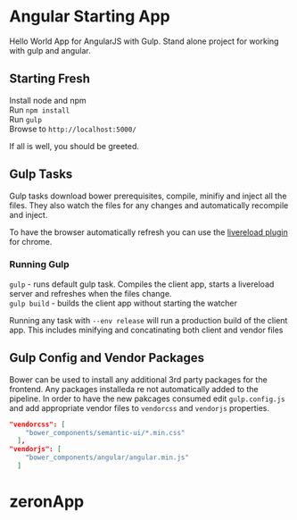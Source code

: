 # Angular Starting App
Hello World App for AngularJS with Gulp. Stand alone project for working with gulp and angular.


## Starting Fresh

Install node and npm  
Run `npm install`  
Run `gulp`  
Browse to `http://localhost:5000/`

If all is well, you should be greeted.  

## Gulp Tasks

Gulp tasks download bower prerequisites, compile, minifiy and inject all the files. They also watch the files for any changes and automatically recompile and inject.  

To have the browser automatically refresh you can use the [livereload plugin](https://chrome.google.com/webstore/detail/livereload/jnihajbhpnppcggbcgedagnkighmdlei?hl=en) for chrome.
### Running Gulp

`gulp` - runs default gulp task. Compiles the client app, starts a livereload server and refreshes when the files change.  
`gulp build` - builds the client app without starting the watcher   

Running any task with `--env release` will run a production build of the client app. This includes minifying and concatinating both client and vendor files

## Gulp Config and Vendor Packages

Bower can be used to install any additional 3rd party packages for the frontend. Any packages installeda re not automatically added to the pipeline. In order to have the new pakcages consumed edit `gulp.config.js` and add appropriate vendor files to `vendorcss` and `vendorjs` properties.

``` json
"vendorcss": [
    "bower_components/semantic-ui/*.min.css"
  ],
"vendorjs": [
    "bower_components/angular/angular.min.js"
  ]
```
# zeronApp
